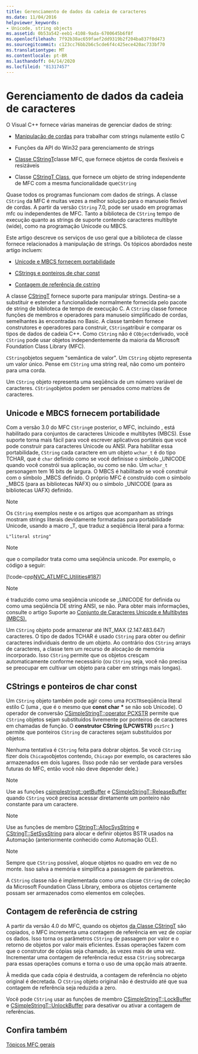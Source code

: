 ```yaml
---
title: Gerenciamento de dados da cadeia de caracteres
ms.date: 11/04/2016
helpviewer_keywords:
- Unicode, string objects
ms.assetid: 0b53a542-eeb1-4108-9ada-6700645b6f8f
ms.openlocfilehash: 7f92b38ac659faef2dd9319b2f204ba837f0d473
ms.sourcegitcommit: c123cc76bb2b6c5cde6f4c425ece420ac733bf70
ms.translationtype: MT
ms.contentlocale: pt-BR
ms.lasthandoff: 04/14/2020
ms.locfileid: "81317457"
---
```

# <a name="string-data-management"></a>Gerenciamento de dados da cadeia de caracteres

O Visual C++ fornece várias maneiras de gerenciar dados de string:

- [Manipulação de cordas](../c-runtime-library/string-manipulation-crt.md) para trabalhar com strings nulamente estilo C

- Funções da API do Win32 para gerenciamento de strings

- [Classe CStringT](../atl-mfc-shared/reference/cstringt-class.md)classe MFC, que fornece objetos de corda flexíveis e resizáveis

- Classe [CStringT Class](../atl-mfc-shared/reference/cstringt-class.md), que fornece um objeto de string independente de MFC com a mesma funcionalidade que`CString`

Quase todos os programas funcionam com dados de strings. A classe `CString` da MFC é muitas vezes a melhor solução para o manuseio flexível de cordas. A partir da versão `CString` 7.0, pode ser usado em programas mfc ou independentes de MFC. Tanto a biblioteca de `CString` tempo de execução quanto as strings de suporte contendo caracteres multibyte (wide), como na programação Unicode ou MBCS.

Este artigo descreve os serviços de uso geral que a biblioteca de classe fornece relacionados à manipulação de strings. Os tópicos abordados neste artigo incluem:

- [Unicode e MBCS fornecem portabilidade](#_core_unicode_and_mbcs_provide_portability)

- [CStrings e ponteiros de char const](#_core_cstrings_and_const_char_pointers)

- [Contagem de referência de cstring](#_core_cstring_reference_counting)

A classe [CStringT](../atl-mfc-shared/reference/cstringt-class.md) fornece suporte para manipular strings. Destina-se a substituir e estender a funcionalidade normalmente fornecida pelo pacote de string de biblioteca de tempo de execução C. A `CString` classe fornece funções de membros e operadores para manuseio simplificado de cordas, semelhantes às encontradas no Basic. A classe também fornece construtores e operadores para construir, `CString`atribuir e comparar os tipos de dados de cadeia C++. Como `CString` não é `CObject`derivado, você `CString` pode usar objetos independentemente da maioria da Microsoft Foundation Class Library (MFC).

`CString`objetos seguem "semântica de valor". Um `CString` objeto representa um valor único. Pense em `CString` uma string real, não como um ponteiro para uma corda.

Um `CString` objeto representa uma seqüência de um número variável de caracteres. `CString`objetos podem ser pensados como matrizes de caracteres.

## <a name="unicode-and-mbcs-provide-portability"></a><a name="_core_unicode_and_mbcs_provide_portability"></a>Unicode e MBCS fornecem portabilidade

Com a versão 3.0 do MFC `CString`e posterior, o MFC, incluindo , está habilitado para conjuntos de caracteres Unicode e multibytes (MBCS). Esse suporte torna mais fácil para você escrever aplicativos portáteis que você pode construir para caracteres Unicode ou ANSI. Para habilitar essa portabilidade, `CString` cada caractere em um objeto `wchar_t` é do tipo TCHAR, que é `char` definido como se você definisse o símbolo _UNICODE quando você constrói sua aplicação, ou como se não. Um `wchar_t` personagem tem 16 bits de largura. O MBCS é habilitado se você construir com o símbolo _MBCS definido. O próprio MFC é construído com o símbolo _MBCS (para as bibliotecas NAFX) ou o símbolo _UNICODE (para as bibliotecas UAFX) definido.

> [!NOTE]
> Os `CString` exemplos neste e os artigos que acompanham as strings mostram strings literais devidamente formatadas para portabilidade Unicode, usando a macro _T, que traduz a seqüência literal para a forma:

`L"literal string"`

> [!NOTE]
> que o compilador trata como uma seqüência unicode. Por exemplo, o código a seguir:

[!code-cpp[NVC_ATLMFC_Utilities#187](../atl-mfc-shared/codesnippet/cpp/string-data-management_1.cpp)]

> [!NOTE]
> é traduzido como uma seqüência unicode se _UNICODE for definida ou como uma seqüência DE string ANSI, se não. Para obter mais informações, consulte o artigo Suporte ao [Conjunto de Caracteres Unicode e Multibytes (MBCS).](../atl-mfc-shared/unicode-and-multibyte-character-set-mbcs-support.md)

Um `CString` objeto pode armazenar até INT_MAX (2.147.483.647) caracteres. O tipo de dados TCHAR é usado `CString` para obter ou definir caracteres individuais dentro de um objeto. Ao contrário dos `CString` arrays de caracteres, a classe tem um recurso de alocação de memória incorporado. Isso `CString` permite que os objetos cresçam automaticamente conforme necessário (ou `CString` seja, você não precisa se preocupar em cultivar um objeto para caber em strings mais longas).

## <a name="cstrings-and-const-char-pointers"></a><a name="_core_cstrings_and_const_char_pointers"></a>CStrings e ponteiros de char const

Um `CString` objeto também pode agir como uma `PCXSTR`seqüência literal estilo C (uma , que é o mesmo que **const char** <strong>\*</strong> se não sob Unicode). O operador de conversão [CSimpleStringT::operator PCXSTR](../atl-mfc-shared/reference/csimplestringt-class.md#operator_pcxstr) permite que `CString` objetos sejam substituídos livremente por ponteiros de caracteres em chamadas de função. O **construtor CString (LPCWSTR)** `pszSrc` **)** permite que ponteiros `CString` de caracteres sejam substituídos por objetos.

Nenhuma tentativa é `CString` feita para dobrar objetos. Se você `CString` fizer dois `Chicago`objetos contendo, `Chicago` por exemplo, os caracteres são armazenados em dois lugares. (Isso pode não ser verdade para versões futuras do MFC, então você não deve depender dele.)

> [!NOTE]
> Use as funções [csimplestringt::getBuffer](../atl-mfc-shared/reference/csimplestringt-class.md#getbuffer) e [CSimpleStringT::ReleaseBuffer](../atl-mfc-shared/reference/csimplestringt-class.md#releasebuffer) quando `CString` você precisa acessar diretamente um ponteiro não constante para um caractere.

> [!NOTE]
> Use as funções de membro [CStringT::AllocSysString](../atl-mfc-shared/reference/cstringt-class.md#allocsysstring) e [CStringT::SetSysString](../atl-mfc-shared/reference/cstringt-class.md#setsysstring) para alocar e definir objetos BSTR usados na Automação (anteriormente conhecido como Automação OLE).

> [!NOTE]
> Sempre que `CString` possível, aloque objetos no quadro em vez de no monte. Isso salva a memória e simplifica a passagem de parâmetros.

A `CString` classe não é implementada como uma classe `CString` de coleção da Microsoft Foundation Class Library, embora os objetos certamente possam ser armazenados como elementos em coleções.

## <a name="cstring-reference-counting"></a><a name="_core_cstring_reference_counting"></a>Contagem de referência de cstring

A partir da versão 4.0 do MFC, quando os objetos [da Classe CStringT](../atl-mfc-shared/reference/cstringt-class.md) são copiados, o MFC incrementa uma contagem de referência em vez de copiar os dados. Isso torna os parâmetros `CString` de passagem por valor e o retorno de objetos por valor mais eficientes. Essas operações fazem com que o construtor de cópias seja chamado, às vezes mais de uma vez. Incrementar uma contagem de referência reduz essa `CString` sobrecarga para essas operações comuns e torna o uso de uma opção mais atraente.

À medida que cada cópia é destruída, a contagem de referência no objeto original é decretada. O `CString` objeto original não é destruído até que sua contagem de referência seja reduzida a zero.

Você pode `CString` usar as funções de membro [CSimpleStringT::LockBuffer](../atl-mfc-shared/reference/csimplestringt-class.md#lockbuffer) e [CSimpleStringT::UnlockBuffer](../atl-mfc-shared/reference/csimplestringt-class.md#unlockbuffer) para desativar ou ativar a contagem de referências.

## <a name="see-also"></a>Confira também

[Tópicos MFC gerais](../mfc/general-mfc-topics.md)
